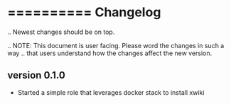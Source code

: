 ==========
Changelog
==========

.. Newest changes should be on top.

.. NOTE: This document is user facing. Please word the changes in such a way
.. that users understand how the changes affect the new version.

version 0.1.0
-------------
+ Started a simple role that leverages docker stack to install xwiki
